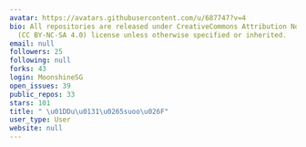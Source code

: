 ```yaml
---
avatar: https://avatars.githubusercontent.com/u/687747?v=4
bio: All repositories are released under CreativeCommons Attribution NonCommercial-ShareAlike
  (CC BY-NC-SA 4.0) license unless otherwise specified or inherited.
email: null
followers: 25
following: null
forks: 43
login: MoonshineSG
open_issues: 39
public_repos: 33
stars: 101
title: " \u01DDu\u0131\u0265suoo\u026F"
user_type: User
website: null
---
```

